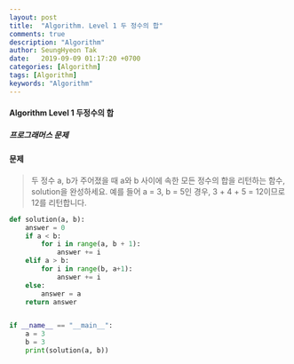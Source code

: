 ```yaml
---
layout: post
title:  "Algorithm. Level 1 두 정수의 합"
comments: true
description: "Algorithm"
author: SeungHyeon Tak
date:   2019-09-09 01:17:20 +0700
categories: [Algorithm]
tags: [Algorithm]
keywords: "Algorithm"
---
```

#### Algorithm Level 1 두정수의 합
##### 프로그래머스 문제

#### 문제
> 두 정수 a, b가 주어졌을 때 a와 b 사이에 속한 모든 정수의 합을 리턴하는 함수, solution을 완성하세요.
> 예를 들어 a = 3, b = 5인 경우, 3 + 4 + 5 = 12이므로 12를 리턴합니다.

```python
def solution(a, b):
    answer = 0
    if a < b:
        for i in range(a, b + 1):
            answer += i
    elif a > b:
        for i in range(b, a+1):
            answer += i
    else:
        answer = a
    return answer


if __name__ == "__main__":
    a = 3
    b = 3
    print(solution(a, b))

```
